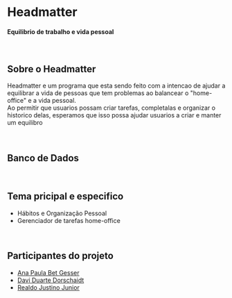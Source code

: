 # **Headmatter**
#### Equilibrio de trabalho e vida pessoal

<br>

## Sobre o Headmatter
Headmatter e um programa que esta sendo feito com a intencao de ajudar a equilibrar a vida de pessoas que tem problemas ao balancear o "home-office" e a vida pessoal.
<br>
Ao permitir que usuarios possam criar tarefas, completalas e organizar o historico delas, esperamos que isso possa ajudar usuarios a criar e manter um equilibro

<br>

## Banco de Dados

<br>

## Tema pricipal e especifico
* Hábitos e Organização Pessoal
* Gerenciador de tarefas home-office

<br>

## Participantes do projeto
* [Ana Paula Bet Gesser](https://github.com/anapaulagesser)
* [Davi Duarte Dorschaidt](https://github.com/Davidorschaidt)
* [Realdo Justino Junior](https://github.com/Realdo-Justino)
